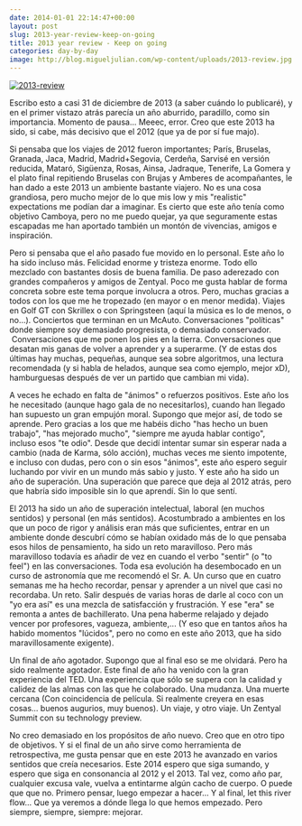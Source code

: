 ```yaml
---
date: 2014-01-01 22:14:47+00:00
layout: post
slug: 2013-year-review-keep-on-going
title: 2013 year review - Keep on going
categories: day-by-day
image: http://blog.migueljulian.com/wp-content/uploads/2013-review.jpg
---
```


[![2013-review](http://blog.migueljulian.com/wp-content/uploads/2013-review-785x785.jpg)](http://blog.migueljulian.com/wp-content/uploads/2013-review.jpg)

Escribo esto a casi 31 de diciembre de 2013 (a saber cuándo lo publicaré), y en el primer vistazo atrás parecía un año aburrido, paradillo, como sin importancia. Momento de pausa... Meeec, error. Creo que este 2013 ha sido, si cabe, más decisivo que el 2012 (que ya de por sí fue majo).

Si pensaba que los viajes de 2012 fueron importantes; París, Bruselas, Granada, Jaca, Madrid, Madrid+Segovia, Cerdeña, Sarvisé en versión reducida, Mataró, Sigüenza, Rosas, Ainsa, Jadraque, Tenerife, La Gomera y el plato final repitiendo Bruselas con Brujas y Amberes de acompañantes, le han dado a este 2013 un ambiente bastante viajero. No es una cosa grandiosa, pero mucho mejor de lo que mis low y mis "realistic" expectations me podían dar a imaginar. Es cierto que este año tenía como objetivo Camboya, pero no me puedo quejar, ya que seguramente estas escapadas me han aportado también un montón de vivencias, amigos e inspiración.

Pero si pensaba que el año pasado fue movido en lo personal. Este año lo ha sido incluso más. Felicidad enorme y tristeza enorme. Todo ello mezclado con bastantes dosis de buena familia. De paso aderezado con grandes compañeros y amigos de Zentyal. Poco me gusta hablar de forma concreta sobre este tema porque involucra a otros. Pero, muchas gracias a todos con los que me he tropezado (en mayor o en menor medida). Viajes en Golf GT con Skrillex o con Springsteen (aquí la música es lo de menos, o no...). Conciertos que terminan en un McAuto. Conversaciones "políticas" donde siempre soy demasiado progresista, o demasiado conservador.  Conversaciones que me ponen los pies en la tierra. Conversaciones que desatan mis ganas de volver a aprender y a superarme. (Y de estas dos últimas hay muchas, pequeñas, aunque sea sobre algoritmos, una lectura recomendada (y si habla de helados, aunque sea como ejemplo, mejor xD), hamburguesas después de ver un partido que cambian mi vida).

A veces he echado en falta de "ánimos" o refuerzos positivos. Este año los he necesitado (aunque hago gala de no necesitarlos), cuando han llegado han supuesto un gran empujón moral. Supongo que mejor así, de todo se aprende. Pero gracias a los que me habéis dicho "has hecho un buen trabajo", "has mejorado mucho", "siempre me ayuda hablar contigo", incluso esos "te odio". Desde que decidí intentar sumar sin esperar nada a cambio (nada de Karma, sólo acción), muchas veces me siento impotente, e incluso con dudas, pero con o sin esos "ánimos", este año espero seguir luchando por vivir en un mundo más sabio y justo. Y este año ha sido un año de superación. Una superación que parece que deja al 2012 atrás, pero que habría sido imposible sin lo que aprendí. Sin lo que sentí.

El 2013 ha sido un año de superación intelectual, laboral (en muchos sentidos) y personal (en más sentidos). Acostumbrado a ambientes en los que un poco de rigor y análisis eran más que suficientes, entrar en un ambiente donde descubrí cómo se habían oxidado más de lo que pensaba esos hilos de pensamiento, ha sido un reto maravilloso. Pero más maravilloso todavía es añadir de vez en cuando el verbo "sentir" (o "to feel") en las conversaciones. Toda esa evolución ha desembocado en un curso de astronomía que me recomendó el Sr. A. Un curso que en cuatro semanas me ha hecho recordar, pensar y aprender a un nivel que casi no recordaba. Un reto. Salir después de varias horas de darle al coco con un "yo era así" es una mezcla de satisfacción y frustración. Y ese "era" se remonta a antes de bachillerato. Una pena haberme relajado y dejado vencer por profesores, vagueza, ambiente,... (Y eso que en tantos años ha habido momentos "lúcidos", pero no como en este año 2013, que ha sido maravillosamente exigente).

Un final de año agotador. Supongo que al final eso se me olvidará. Pero ha sido realmente agotador. Este final de año ha venido con la gran experiencia del TED. Una experiencia que sólo se supera con la calidad y calidez de las almas con las que he colaborado. Una mudanza. Una muerte cercana (Con coincidencia de película. Si realmente creyera en esas cosas... buenos augurios, muy buenos). Un viaje, y otro viaje. Un Zentyal Summit con su technology preview.

No creo demasiado en los propósitos de año nuevo. Creo que en otro tipo de objetivos. Y si el final de un año sirve como herramienta de retrospectiva, me gusta pensar que en este 2013 he avanzado en varios sentidos que creía necesarios. Este 2014 espero que siga sumando, y espero que siga en consonancia al 2012 y el 2013. Tal vez, como año par, cualquier excusa vale, vuelva a entintarme algún cacho de cuerpo. O puede que que no. Primero pensar, luego empezar a hacer... Y al final, let this river flow... Que ya veremos a dónde llega lo que hemos empezado. Pero siempre, siempre, siempre: mejorar.
